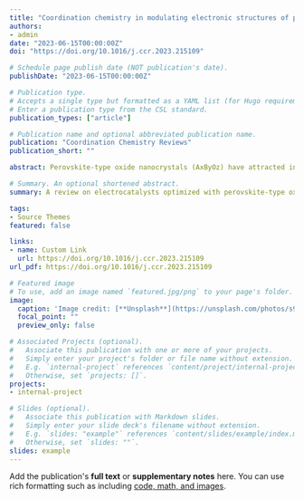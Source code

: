 ```yaml
---
title: "Coordination chemistry in modulating electronic structures of perovskite-type oxide nanocrystals for oxygen evolution catalysis"
authors:
- admin
date: "2023-06-15T00:00:00Z"
doi: "https://doi.org/10.1016/j.ccr.2023.215109"

# Schedule page publish date (NOT publication's date).
publishDate: "2023-06-15T00:00:00Z"

# Publication type.
# Accepts a single type but formatted as a YAML list (for Hugo requirements).
# Enter a publication type from the CSL standard.
publication_types: ["article"]

# Publication name and optional abbreviated publication name.
publication: "Coordination Chemistry Reviews"
publication_short: ""

abstract: Perovskite-type oxide nanocrystals (AxByOz) have attracted increasing interest as efficient oxygen evolution reaction (OER) catalysts, which possess distinct thermal stability, ionic conductivity and electron mobility properties. Particularly, the electronic structure of perovskite-type nanocrystal plays a decisive role in electrocatalytic performance. Here, we systematically investigate the eg orbital filling, metal-oxygen hybridization, and electron correlations of perovskite-type oxide nanocrystals for high-performance OER catalysis. Meanwhile, the construction strategies for controlling the atomic configurations of adjacent sites and coordination environments in perovskite-type catalysts are also discussed for the rational design of efficient OER catalysts. Notably, we build a bridge between coordination environments, electronic structures, and catalytic activity of catalysts by focusing on the physicochemical properties of catalysts in terms of atom replacement, atom doping, and oxygen vacancy. This work would provide the readers with a comprehensive understanding and updated information towards the design of perovskite-type oxide nanocrystals with well-confined electronic properties for electrocatalysis. Finally, a perspective is given on the opportunities and further research directions of perovskite-based electrocatalysts for OER as well as the challenges involved in this task.

# Summary. An optional shortened abstract.
summary: A review on electrocatalysts optimized with perovskite-type oxide nanocrystals for oxygen evolution reaction (OER).

tags:
- Source Themes
featured: false

links:
- name: Custom Link
  url: https://doi.org/10.1016/j.ccr.2023.215109
url_pdf: https://doi.org/10.1016/j.ccr.2023.215109

# Featured image
# To use, add an image named `featured.jpg/png` to your page's folder. 
image:
  caption: 'Image credit: [**Unsplash**](https://unsplash.com/photos/s9CC2SKySJM)'
  focal_point: ""
  preview_only: false

# Associated Projects (optional).
#   Associate this publication with one or more of your projects.
#   Simply enter your project's folder or file name without extension.
#   E.g. `internal-project` references `content/project/internal-project/index.md`.
#   Otherwise, set `projects: []`.
projects:
- internal-project

# Slides (optional).
#   Associate this publication with Markdown slides.
#   Simply enter your slide deck's filename without extension.
#   E.g. `slides: "example"` references `content/slides/example/index.md`.
#   Otherwise, set `slides: ""`.
slides: example
---
```



Add the publication's **full text** or **supplementary notes** here. You can use rich formatting such as including [code, math, and images](https://docs.hugoblox.com/content/writing-markdown-latex/).


